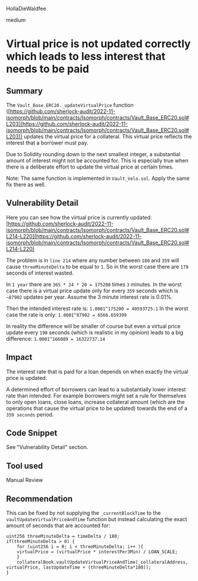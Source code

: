 HollaDieWaldfee

medium

# Virtual price is not updated correctly which leads to less interest that needs to be paid

## Summary
The `Vault_Base_ERC20._updateVirtualPrice` function ([https://github.com/sherlock-audit/2022-11-isomorph/blob/main/contracts/Isomorph/contracts/Vault_Base_ERC20.sol#L203](https://github.com/sherlock-audit/2022-11-isomorph/blob/main/contracts/Isomorph/contracts/Vault_Base_ERC20.sol#L203)) updates the virtual price for a collateral. This virtual price reflects the interest that a borrower must pay.

Due to Solidity rounding down to the next smallest integer, a substantial amount of interest might not be accounted for. 
This is especially true when there is a deliberate effort to update the virtual price at certain times.

Note: The same function is implemented in `Vault_Velo.sol`. Apply the same fix there as well.

## Vulnerability Detail
Here you can see how the virtual price is currently updated:
[https://github.com/sherlock-audit/2022-11-isomorph/blob/main/contracts/Isomorph/contracts/Vault_Base_ERC20.sol#L214-L220](https://github.com/sherlock-audit/2022-11-isomorph/blob/main/contracts/Isomorph/contracts/Vault_Base_ERC20.sol#L214-L220)

The problem is in `line 214` where any number between `180` and `359` will cause `threeMinuteDelta` to be equal to `1`.
So in the worst case there are `179` seconds of interest wasted. 

In `1 year` there are `365 * 24 * 20 = 175200` times `3` minutes.
In the worst case there is a virtual price update only for every `359` seconds which is `~87902` updates per year.
Assume the 3 minute interest rate is 0.01%.

Then the intended interest rate is: `1.0001^175200 = 40593725.1`
In the worst case the rate is only: `1.0001^87902 = 6566.659399`

In reality the difference will be smaller of course but even a virtual price update every `190` seconds (which is realistic in my opinion) leads to a big difference:
`1.0001^166089 = 16322737.14`

## Impact
The interest rate that is paid for a loan depends on when exactly the virtual price is updated. 

A determined effort of borrowers can lead to a substantially lower interest rate than intended.
For example borrowers might set a rule for themselves to only open loans, close loans, increase collateral amount (which are the operations that cause the virtual price to be updated) towards the end of a `359 seconds` period. 

## Code Snippet
See "Vulnerability Detail" section.

## Tool used
Manual Review

## Recommendation
This can be fixed by not supplying the `_currentBlockTime` to the `vaultUpdateVirtualPriceAndTime` function but instead calculating the exact amount of seconds that are accounted for:
```solidity
uint256 threeMinuteDelta = timeDelta / 180; 
if(threeMinuteDelta > 0) {
    for (uint256 i = 0; i < threeMinuteDelta; i++ ){
    virtualPrice = (virtualPrice * interestPer3Min) / LOAN_SCALE; 
    }
    collateralBook.vaultUpdateVirtualPriceAndTime(_collateralAddress, virtualPrice, lastUpdateTime + (threeMinuteDelta*180));
}
```